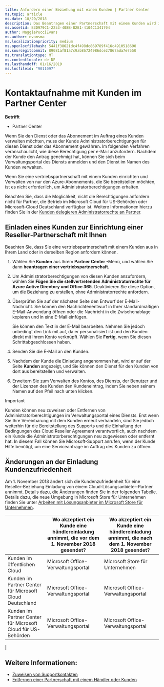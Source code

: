 ```yaml
---
title: Anfordern einer Beziehung mit einem Kunden | Partner Center
ms.topic: article
ms.date: 10/29/2018
description: Das Beantragen einer Partnerschaft mit einem Kunden wird in Multipartner- und Multichannelszenarien verwendet. Dieser Vorgang ist auch hilfreich, wenn ein Kunde Ihre delegierten Administratorrechte entfernt und Sie sie für Bereitstellungen oder Supportleistungen wiederherstellen müssen.
ms.assetid: E3D979C1-2253-408B-82B1-4104C1341704
author: MaggiePucciEvans
ms.author: evansma
ms.localizationpriority: medium
ms.openlocfilehash: 5441f38621dc4f498dc869789f416c4910518690
ms.sourcegitcommit: 89081af81a7c9ab86724986dce27867ada7e7550
ms.translationtype: MT
ms.contentlocale: de-DE
ms.lasthandoff: 01/16/2019
ms.locfileid: "9011097"
---
```

# <a name="connect-with-customers-in-partner-center"></a>Kontaktaufnahme mit Kunden im Partner Center

**Betrifft**

-  Partner Center

Wenn Sie den Dienst oder das Abonnement im Auftrag eines Kunden verwalten möchten, muss der Kunde Administratorberechtigungen für diesen Dienst oder das Abonnement gewähren. Im folgenden Verfahren veranschaulicht, wie diese Berechtigung per e-Mail anzufordern. Nachdem der Kunde den Antrag genehmigt hat, können Sie sich beim Verwaltungsportal des Diensts anmelden und den Dienst im Namen des Kunden verwalten.

Wenn Sie eine vertriebspartnerschaft mit einem Kunden einrichten und Verwalten von nur den Azure-Abonnements, die Sie bereitstellen möchten, ist es nicht erforderlich, um Administratorberechtigungen erhalten.

Beachten Sie, dass die Möglichkeit, nicht die Berechtigungen anfordern nicht für Partner, die Betrieb im Microsoft Cloud für US-Behörden oder Microsoft-Cloud Deutschland verfügbar ist. Weitere Informationen hierzu finden Sie in der [Kunden delegieren Administratorrechte an Partner](https://docs.microsoft.com/en-us/partner-center/customers_revoke_admin_privileges).


## <a name="invite-a-customer-to-establish-a-reseller-relationship-with-you"></a>Einladen eines Kunden zur Einrichtung einer Reseller-Partnerschaft mit Ihnen

Beachten Sie, dass Sie eine vertriebspartnerschaft mit einem Kunden aus in Ihrem Land oder in derselben Region anfordern können.

1.  Wählen Sie **Kunden** aus Ihrem **Partner Center** -Menü, und wählen Sie dann **beantragen einer vertriebspartnerschaft**.

2.  Um Administratorberechtigungen von diesen Kunden anzufordern, wählen Sie **Fügen Sie die stellvertretenden Administratorrechte für Azure Active Directory und Office 365**. Deaktivieren Sie diese Option, um die Beziehung zu erstellen, ohne Administratorrechte anfordern. 

3.  Überprüfen Sie auf der nächsten Seite den Entwurf der E-Mail-Nachricht. Sie können den Nachrichtenentwurf in Ihrer standardmäßigen E-Mail-Anwendung öffnen oder die Nachricht in die Zwischenablage kopieren und in eine E-Mail einfügen. 

    Sie können den Text in der E-Mail bearbeiten. Nehmen Sie jedoch unbedingt den Link mit auf, da er personalisiert ist und den Kunden direkt mit Ihrem Konto verknüpft. Wählen Sie **Fertig**, wenn Sie diesen Schrittabgeschlossen haben.

3.  Senden Sie die E-Mail an den Kunden.

5.  Nachdem der Kunde die Einladung angenommen hat, wird er auf der Seite **Kunden** angezeigt, und Sie können den Dienst für den Kunden von dort aus bereitstellen und verwalten.

 
6.  Erweitern Sie zum Verwalten des Kontos, des Diensts, der Benutzer und der Lizenzen des Kunden den Kundeneintrag, indem Sie neben seinem Namen auf den Pfeil nach unten klicken.


> [!IMPORTANT]  
> Kunden können neu zuweisen oder Entfernen von Administratorberechtigungen im Verwaltungsportal eines Diensts. Erst wenn Sie Ihre Vereinbarung mit dem Kunden erneut verhandeln, sind Sie jedoch weiterhin für die Bereitstellung des Supports und die Einhaltung der Bedingungen des Cloud Reseller Agreement verantwortlich, auch nachdem ein Kunde die Administratorberechtigungen neu zugewiesen oder entfernt hat. In diesem Fall können Sie Microsoft-Support anrufen, wenn der Kunde Hilfe benötigt, um eine Serviceanfrage im Auftrag des Kunden zu öffnen.

## <a name="changes-to-the-customer-invitation-experience"></a>Änderungen an der Einladung Kundenzufriedenheit

Am 1. November 2018 ändert sich die Kundenzufriedenheit für eine Reseller-Beziehung Einladung von einem Cloud-Lösungsanbieter-Partner annimmt. Details dazu, die Änderungen finden Sie in der folgenden Tabelle. Details dazu, die neue Umgebung in Microsoft Store für Unternehmen finden Sie unter [Arbeiten mit Lösungsanbieter im Microsoft Store für Unternehmen](https://docs.microsoft.com/en-us/microsoft-store/work-with-partner-microsoft-store-business).

|  | Wo akzeptiert ein Kunde eine händlereinladung annimmt, die vor dem 1. November 2018 gesendet? | Wo akzeptiert ein Kunde eine händlereinladung annimmt, die nach dem 1. November 2018 gesendet? |
|---------|---------|---------
| Kunden im öffentlichen Cloud | Microsoft Office-Verwaltungsportal | Microsoft Store für Unternehmen |
| Kunden im Partner Center für Microsoft Cloud Deutschland | Microsoft Office-Verwaltungsportal | Microsoft Office-Verwaltungsportal |
| Kunden im Partner Center für Microsoft Cloud für US-Behörden | Microsoft Office-Verwaltungsportal | Microsoft Office-Verwaltungsportal |
|

## <a name="see-also"></a>Weitere Informationen:

- [Zuweisen von Supportkontakten](assign-support-contacts.md)
- [Entfernen einer Partnerschaft mit einem Händler oder Kunden](remove-a-relationship.md)